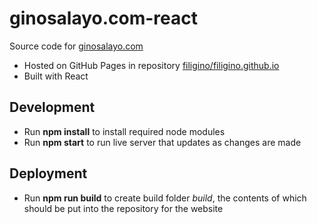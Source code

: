 # ginosalayo.com-react
Source code for [ginosalayo.com](https://ginosalayo.com)

* Hosted on GitHub Pages in repository [filigino/filigino.github.io](https://github.com/filigino/filigino.github.io)
* Built with React

## Development

* Run **npm install** to install required node modules
* Run **npm start** to run live server that updates as changes are made

## Deployment

* Run **npm run build** to create build folder *build*, the contents of which should be put into the repository for the website